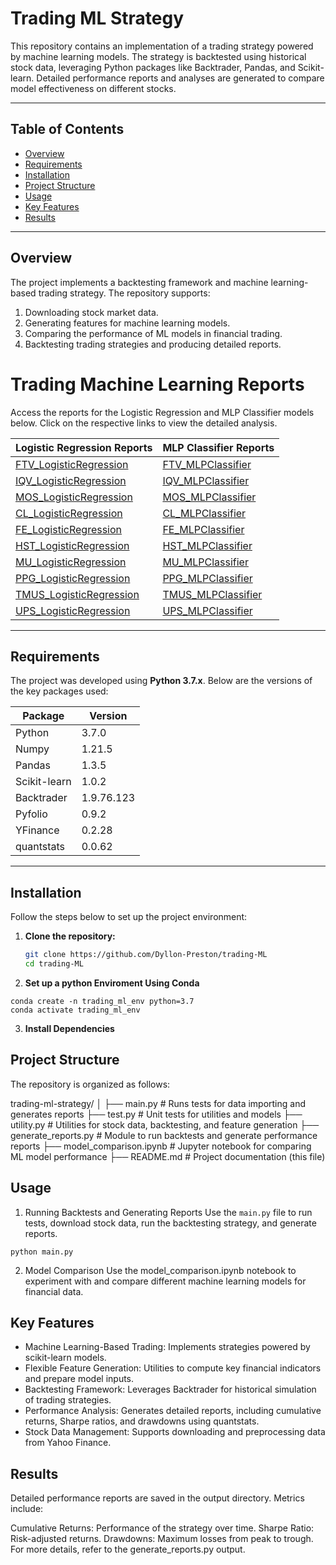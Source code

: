 # Trading ML Strategy

This repository contains an implementation of a trading strategy powered by machine learning models. The strategy is backtested using historical stock data, leveraging Python packages like Backtrader, Pandas, and Scikit-learn. Detailed performance reports and analyses are generated to compare model effectiveness on different stocks.

---

## Table of Contents

- [Overview](#overview)
- [Requirements](#requirements)
- [Installation](#installation)
- [Project Structure](#project-structure)
- [Usage](#usage)
- [Key Features](#key-features)
- [Results](#results)

---

## Overview

The project implements a backtesting framework and machine learning-based trading strategy. The repository supports:

1. Downloading stock market data.
2. Generating features for machine learning models.
3. Comparing the performance of ML models in financial trading.
4. Backtesting trading strategies and producing detailed reports.


# Trading Machine Learning Reports

Access the reports for the Logistic Regression and MLP Classifier models below. Click on the respective links to view the detailed analysis.

| **Logistic Regression Reports**                                    | **MLP Classifier Reports**                                    |
|--------------------------------------------------------------------|----------------------------------------------------------------|
| [FTV_LogisticRegression](https://dyllon-preston.github.io/trading-ML/FTV_LogisticRegression.html) | [FTV_MLPClassifier](https://dyllon-preston.github.io/trading-ML/FTV_MLPClassifier.html) |
| [IQV_LogisticRegression](https://dyllon-preston.github.io/trading-ML/IQV_LogisticRegression.html) | [IQV_MLPClassifier](https://dyllon-preston.github.io/trading-ML/IQV_MLPClassifier.html) |
| [MOS_LogisticRegression](https://dyllon-preston.github.io/trading-ML/MOS_LogisticRegression.html) | [MOS_MLPClassifier](https://dyllon-preston.github.io/trading-ML/MOS_MLPClassifier.html) |
| [CL_LogisticRegression](https://dyllon-preston.github.io/trading-ML/CL_LogisticRegression.html) | [CL_MLPClassifier](https://dyllon-preston.github.io/trading-ML/CL_MLPClassifier.html) |
| [FE_LogisticRegression](https://dyllon-preston.github.io/trading-ML/FE_LogisticRegression.html) | [FE_MLPClassifier](https://dyllon-preston.github.io/trading-ML/FE_MLPClassifier.html) |
| [HST_LogisticRegression](https://dyllon-preston.github.io/trading-ML/HST_LogisticRegression.html) | [HST_MLPClassifier](https://dyllon-preston.github.io/trading-ML/HST_MLPClassifier.html) |
| [MU_LogisticRegression](https://dyllon-preston.github.io/trading-ML/MU_LogisticRegression.html) | [MU_MLPClassifier](https://dyllon-preston.github.io/trading-ML/MU_MLPClassifier.html) |
| [PPG_LogisticRegression](https://dyllon-preston.github.io/trading-ML/PPG_LogisticRegression.html) | [PPG_MLPClassifier](https://dyllon-preston.github.io/trading-ML/PPG_MLPClassifier.html) |
| [TMUS_LogisticRegression](https://dyllon-preston.github.io/trading-ML/TMUS_LogisticRegression.html) | [TMUS_MLPClassifier](https://dyllon-preston.github.io/trading-ML/TMUS_MLPClassifier.html) |
| [UPS_LogisticRegression](https://dyllon-preston.github.io/trading-ML/UPS_LogisticRegression.html) | [UPS_MLPClassifier](https://dyllon-preston.github.io/trading-ML/UPS_MLPClassifier.html) |

---

## Requirements

The project was developed using **Python 3.7.x**. Below are the versions of the key packages used:

| Package          | Version    |
|------------------|------------|
| Python           | 3.7.0      |
| Numpy            | 1.21.5     |
| Pandas           | 1.3.5      |
| Scikit-learn     | 1.0.2      |
| Backtrader       | 1.9.76.123 |
| Pyfolio          | 0.9.2      |
| YFinance         | 0.2.28     |
| quantstats       | 0.0.62     |


---

## Installation

Follow the steps below to set up the project environment:

1. **Clone the repository:**

   ```bash
   git clone https://github.com/Dyllon-Preston/trading-ML
   cd trading-ML


2. **Set up a python Enviroment Using Conda**

```
conda create -n trading_ml_env python=3.7
conda activate trading_ml_env
```

3. **Install Dependencies**

## Project Structure

The repository is organized as follows:

trading-ml-strategy/
│
├── main.py                  # Runs tests for data importing and generates reports
├── test.py                  # Unit tests for utilities and models
├── utility.py               # Utilities for stock data, backtesting, and feature generation
├── generate_reports.py      # Module to run backtests and generate performance reports
├── model_comparison.ipynb   # Jupyter notebook for comparing ML model performance
├── README.md                # Project documentation (this file)

## Usage

1. Running Backtests and Generating Reports
Use the `main.py` file to run tests, download stock data, run the backtesting strategy, and generate reports.

```
python main.py
```

2. Model Comparison
Use the model_comparison.ipynb notebook to experiment with and compare different machine learning models for financial data.

## Key Features

- Machine Learning-Based Trading: Implements strategies powered by scikit-learn models.
- Flexible Feature Generation: Utilities to compute key financial indicators and prepare model inputs.
- Backtesting Framework: Leverages Backtrader for historical simulation of trading strategies.
- Performance Analysis: Generates detailed reports, including cumulative returns, Sharpe ratios, and drawdowns using quantstats.
- Stock Data Management: Supports downloading and preprocessing data from Yahoo Finance.

## Results

Detailed performance reports are saved in the output directory. Metrics include:

Cumulative Returns: Performance of the strategy over time.
Sharpe Ratio: Risk-adjusted returns.
Drawdowns: Maximum losses from peak to trough.
For more details, refer to the generate_reports.py output.
